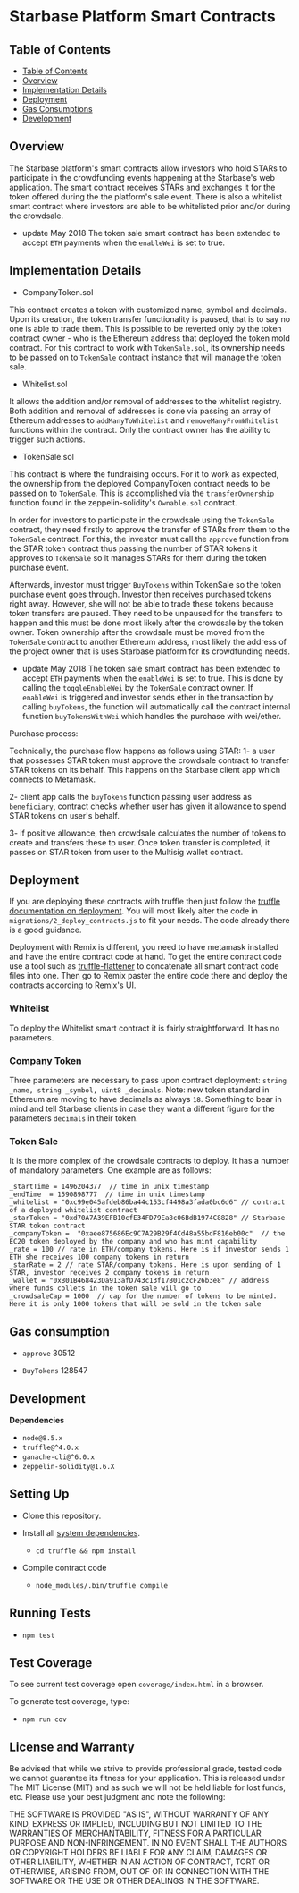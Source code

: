# Starbase Platform Smart Contracts

## Table of Contents

-   [Table of Contents](#table-of-contents)
-   [Overview](#overview)
-   [Implementation Details](#implementation-details)
-   [Deployment](#deployment)
-   [Gas Consumptions](#gas-consumption)
-   [Development](#development)

## Overview

The Starbase platform's smart contracts allow investors who hold STARs to participate in the crowdfunding events happening at the Starbase's web application. The smart contract receives STARs and exchanges it for the token offered during the the platform's sale event. There is also a whitelist smart contract where investors are able to be whitelisted prior and/or during the crowdsale.

-   update May 2018
    The token sale smart contract has been extended to accept `ETH` payments when the `enableWei` is set to true.

## Implementation Details

-   CompanyToken.sol

This contract creates a token with customized name, symbol and decimals. Upon its creation, the token transfer functionality is paused, that is to say no one is able to trade them. This is possible to be reverted only by the token contract owner - who is the Ethereum address that deployed the token mold contract.
For this contract to work with `TokenSale.sol`, its ownership needs to be passed on to `TokenSale` contract instance that will manage the token sale.

-   Whitelist.sol

It allows the addition and/or removal of addresses to the whitelist registry. Both addition and removal of addresses is done via passing an array of Ethereum addresses to `addManyToWhitelist` and `removeManyFromWhitelist` functions within the contract. Only the contract owner has the ability to trigger such actions.

-   TokenSale.sol

This contract is where the fundraising occurs. For it to work as expected, the ownership from the deployed CompanyToken contract needs to be passed on to `TokenSale`. This is accomplished via the `transferOwnership` function found in the zeppelin-solidity's `Ownable.sol` contract.

In order for investors to participate in the crowdsale using the `TokenSale` contract, they need firstly to approve the transfer of STARs from them to the `TokenSale` contract. For this, the investor must call the `approve` function from the STAR token contract thus passing the number of STAR tokens it approves to `TokenSale` so it manages STARs for them during the token purchase event.

Afterwards, investor must trigger `BuyTokens` within TokenSale so the token purchase event goes through. Investor then receives purchased tokens right away. However, she will not be able to trade these tokens because token transfers are paused. They need to be unpaused for the transfers to happen and this must be done most likely after the crowdsale by the token owner. Token ownership after the crowdsale must be moved from the `TokenSale` contract to another Ethereum address, most likely the address of the project owner that is uses Starbase platform for its crowdfunding needs.

-   update May 2018
    The token sale smart contract has been extended to accept `ETH` payments when the `enableWei` is set to true. This is done by calling the `toggleEnableWei` by the `TokenSale` contract owner. If `enableWei` is triggered and investor sends ether in the transaction by calling `buyTokens`, the function will automatically call the contract internal function `buyTokensWithWei` which handles the purchase with wei/ether.

Purchase process:

Technically, the purchase flow happens as follows using STAR:
1- a user that possesses STAR token must approve the crowdsale contract to transfer STAR tokens on its behalf. This happens on the Starbase client app which connects to Metamask.

2- client app calls the `buyTokens` function passing user address as `beneficiary`, contract checks whether user has given it allowance to spend STAR tokens on user's behalf.

3- if positive allowance, then crowdsale calculates the number of tokens to create and transfers these to user. Once token transfer is completed, it passes on STAR token from user to the Multisig wallet contract.

## Deployment

If you are deploying these contracts with truffle then just follow the [truffle documentation on deployment](http://truffleframework.com/docs/). You will most likely alter the code in `migrations/2_deploy_contracts.js` to fit your needs. The code already there is a good guidance.

Deployment with Remix is different, you need to have metamask installed and have the entire contract code at hand. To get the entire contract code use a tool such as [truffle-flattener](https://github.com/alcuadrado/truffle-flattener) to concatenate all smart contract code files into one. Then go to Remix paster the entire code there and deploy the contracts according to Remix's UI.

### Whitelist

To deploy the Whitelist smart contract it is fairly straightforward. It has no parameters.

### Company Token

Three parameters are necessary to pass upon contract deployment: `string _name, string _symbol, uint8 _decimals`. Note: new token standard in Ethereum are moving to have decimals as always `18`. Something to bear in mind and tell Starbase clients in case they want a different figure for the parameters `decimals` in their token.

### Token Sale

It is the more complex of the crowdsale contracts to deploy. It has a number of mandatory parameters. One example are as follows:

```
_startTime = 1496204377  // time in unix timestamp
_endTime  = 1590898777  // time in unix timestamp
_whitelist = "0xc99e045afdeb86ba44c153cf4498a3fada0bc6d6" // contract of a deployed whitelist contract
_starToken = "0xd70A7A39EFB10cfE34FD79Ea8c06BdB1974C8828" // Starbase STAR token contract
_companyToken =  "0xaee875686Ec9C7A29B29f4Cd48a55bdF816eb00c"  // the EC20 token deployed by the company and who has mint capability
_rate = 100 // rate in ETH/company tokens. Here is if investor sends 1 ETH she receives 100 company tokens in return
_starRate = 2 // rate STAR/company tokens. Here is upon sending of 1 STAR, investor receives 2 company tokens in return
_wallet = "0xB01B468423Da913afD743c13f17B01c2cF26b3e8" // address where funds collets in the token sale will go to
_crowdsaleCap = 1000  // cap for the number of tokens to be minted. Here it is only 1000 tokens that will be sold in the token sale
```

## Gas consumption

-   `approve`
    30512

-   `BuyTokens`
    128547

## Development

**Dependencies**

-   `node@8.5.x`
-   `truffle@^4.0.x`
-   `ganache-cli@^6.0.x`
-   `zeppelin-solidity@1.6.X`

## Setting Up

-   Clone this repository.

-   Install all [system dependencies](#development).

    -   `cd truffle && npm install`

-   Compile contract code

    -   `node_modules/.bin/truffle compile`

## Running Tests

-   `npm test`

## Test Coverage

To see current test coverage open `coverage/index.html` in a browser.

To generate test coverage, type:

-   `npm run cov`


## License and Warranty

Be advised that while we strive to provide professional grade, tested code we cannot guarantee its fitness for your application. This is released under The MIT License (MIT) and as such we will not be held liable for lost funds, etc. Please use your best judgment and note the following:

THE SOFTWARE IS PROVIDED "AS IS", WITHOUT WARRANTY OF ANY KIND, EXPRESS OR IMPLIED, INCLUDING BUT NOT LIMITED TO THE WARRANTIES OF MERCHANTABILITY, FITNESS FOR A PARTICULAR PURPOSE AND NON-INFRINGEMENT. IN NO EVENT SHALL THE AUTHORS OR COPYRIGHT HOLDERS BE LIABLE FOR ANY CLAIM, DAMAGES OR OTHER LIABILITY, WHETHER IN AN ACTION OF CONTRACT, TORT OR OTHERWISE, ARISING FROM, OUT OF OR IN CONNECTION WITH THE SOFTWARE OR THE USE OR OTHER DEALINGS IN THE SOFTWARE.
